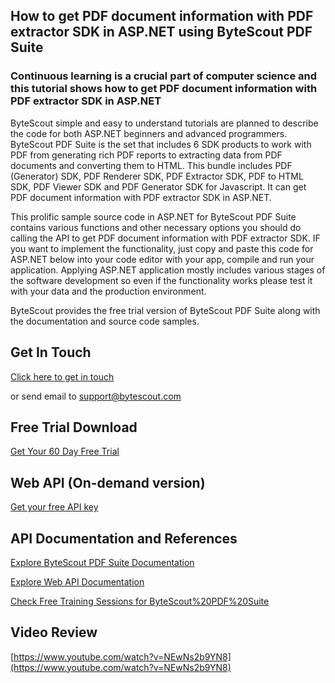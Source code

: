 ## How to get PDF document information with PDF extractor SDK in ASP.NET using ByteScout PDF Suite

### Continuous learning is a crucial part of computer science and this tutorial shows how to get PDF document information with PDF extractor SDK in ASP.NET

ByteScout simple and easy to understand tutorials are planned to describe the code for both ASP.NET beginners and advanced programmers. ByteScout PDF Suite is the set that includes 6 SDK products to work with PDF from generating rich PDF reports to extracting data from PDF documents and converting them to HTML. This bundle includes PDF (Generator) SDK, PDF Renderer SDK, PDF Extractor SDK, PDF to HTML SDK, PDF Viewer SDK and PDF Generator SDK for Javascript. It can get PDF document information with PDF extractor SDK in ASP.NET.

This prolific sample source code in ASP.NET for ByteScout PDF Suite contains various functions and other necessary options you should do calling the API to get PDF document information with PDF extractor SDK. IF you want to implement the functionality, just copy and paste this code for ASP.NET below into your code editor with your app, compile and run your application. Applying ASP.NET application mostly includes various stages of the software development so even if the functionality works please test it with your data and the production environment.

ByteScout provides the free trial version of ByteScout PDF Suite along with the documentation and source code samples.

## Get In Touch

[Click here to get in touch](https://bytescout.zendesk.com/hc/en-us/requests/new?subject=ByteScout%20PDF%20Suite%20Question)

or send email to [support@bytescout.com](mailto:support@bytescout.com?subject=ByteScout%20PDF%20Suite%20Question) 

## Free Trial Download

[Get Your 60 Day Free Trial](https://bytescout.com/download/web-installer?utm_source=github-readme)

## Web API (On-demand version)

[Get your free API key](https://pdf.co/documentation/api?utm_source=github-readme)

## API Documentation and References

[Explore ByteScout PDF Suite Documentation](https://bytescout.com/documentation/index.html?utm_source=github-readme)

[Explore Web API Documentation](https://pdf.co/documentation/api?utm_source=github-readme)

[Check Free Training Sessions for ByteScout%20PDF%20Suite](https://academy.bytescout.com/)

## Video Review

[https://www.youtube.com/watch?v=NEwNs2b9YN8](https://www.youtube.com/watch?v=NEwNs2b9YN8)